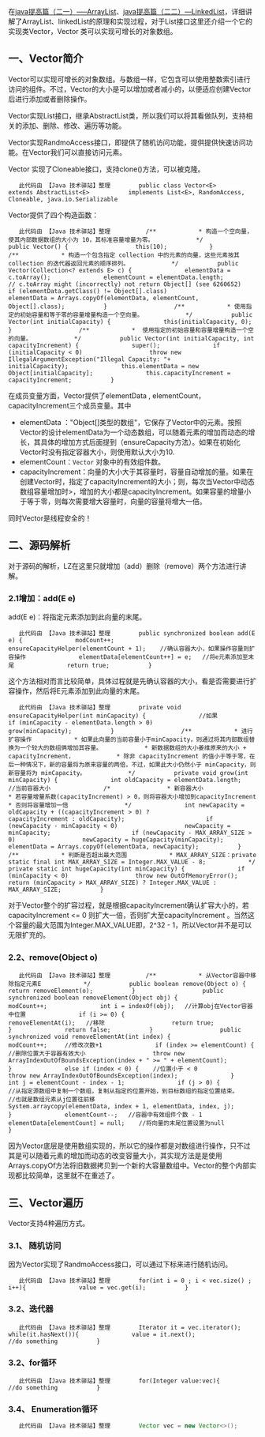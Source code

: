 在[java提高篇（二一）—–ArrayList](http://www.cnblogs.com/chenssy/p/3498468.html)、[java提高篇（二二）—LinkedList](http://www.cnblogs.com/chenssy/p/3514524.html)，详细讲解了ArrayList、linkedList的原理和实现过程，对于List接口这里还介绍一个它的实现类Vector，Vector 类可以实现可增长的对象数组。

## 一、Vector简介

Vector可以实现可增长的对象数组。与数组一样，它包含可以使用整数索引进行访问的组件。不过，Vector的大小是可以增加或者减小的，以便适应创建Vector后进行添加或者删除操作。

Vector实现List接口，继承AbstractList类，所以我们可以将其看做队列，支持相关的添加、删除、修改、遍历等功能。

Vector实现RandmoAccess接口，即提供了随机访问功能，提供提供快速访问功能。在Vector我们可以直接访问元素。

Vector 实现了Cloneable接口，支持clone()方法，可以被克隆。

```
   此代码由 【Java 技术驿站】整理        public class Vector<E>           extends AbstractList<E>           implements List<E>, RandomAccess, Cloneable, java.io.Serializable            
```

Vector提供了四个构造函数：

```
   此代码由 【Java 技术驿站】整理          /**            * 构造一个空向量，使其内部数据数组的大小为 10，其标准容量增量为零。            */            public Vector() {                   this(10);            }                   /**            * 构造一个包含指定 collection 中的元素的向量，这些元素按其 collection 的迭代器返回元素的顺序排列。            */           public Vector(Collection<? extends E> c) {               elementData = c.toArray();               elementCount = elementData.length;               // c.toArray might (incorrectly) not return Object[] (see 6260652)               if (elementData.getClass() != Object[].class)                   elementData = Arrays.copyOf(elementData, elementCount,                           Object[].class);           }                   /**            * 使用指定的初始容量和等于零的容量增量构造一个空向量。            */           public Vector(int initialCapacity) {               this(initialCapacity, 0);           }                   /**            *  使用指定的初始容量和容量增量构造一个空的向量。            */           public Vector(int initialCapacity, int capacityIncrement) {               super();               if (initialCapacity < 0)                   throw new IllegalArgumentException("Illegal Capacity: "+                                                      initialCapacity);               this.elementData = new Object[initialCapacity];               this.capacityIncrement = capacityIncrement;           }            
```

在成员变量方面，Vector提供了elementData , elementCount， capacityIncrement三个成员变量。其中

- elementData ："Object[]类型的数组"，它保存了Vector中的元素。按照Vector的设计elementData为一个动态数组，可以随着元素的增加而动态的增长，其具体的增加方式后面提到（ensureCapacity方法）。如果在初始化Vector时没有指定容器大小，则使用默认大小为10.
- elementCount：`Vector` 对象中的有效组件数。
- capacityIncrement：向量的大小大于其容量时，容量自动增加的量。如果在创建Vector时，指定了capacityIncrement的大小；则，每次当Vector中动态数组容量增加时>，增加的大小都是capacityIncrement。如果容量的增量小于等于零，则每次需要增大容量时，向量的容量将增大一倍。

同时Vector是线程安全的！

## 二、源码解析

对于源码的解析，LZ在这里只就增加（add）删除（remove）两个方法进行讲解。

### 2.1增加：add(E e)

add(E e)：将指定元素添加到此向量的末尾。

```
   此代码由 【Java 技术驿站】整理        public synchronized boolean add(E e) {               modCount++;                    ensureCapacityHelper(elementCount + 1);    //确认容器大小，如果操作容量则扩容操作               elementData[elementCount++] = e;   //将e元素添加至末尾               return true;           }            
```

这个方法相对而言比较简单，具体过程就是先确认容器的大小，看是否需要进行扩容操作，然后将E元素添加到此向量的末尾。

```
   此代码由 【Java 技术驿站】整理        private void ensureCapacityHelper(int minCapacity) {               //如果               if (minCapacity - elementData.length > 0)                   grow(minCapacity);           }                   /**            * 进行扩容操作            * 如果此向量的当前容量小于minCapacity，则通过将其内部数组替换为一个较大的数组俩增加其容量。            * 新数据数组的大小姜维原来的大小 + capacityIncrement，            * 除非 capacityIncrement 的值小于等于零，在后一种情况下，新的容量将为原来容量的两倍，不过，如果此大小仍然小于 minCapacity，则新容量将为 minCapacity。            */           private void grow(int minCapacity) {               int oldCapacity = elementData.length;     //当前容器大小               /*                * 新容器大小                * 若容量增量系数(capacityIncrement) > 0，则将容器大小增加到capacityIncrement                * 否则将容量增加一倍                */               int newCapacity = oldCapacity + ((capacityIncrement > 0) ?                                                capacityIncrement : oldCapacity);                       if (newCapacity - minCapacity < 0)                   newCapacity = minCapacity;                       if (newCapacity - MAX_ARRAY_SIZE > 0)                   newCapacity = hugeCapacity(minCapacity);                       elementData = Arrays.copyOf(elementData, newCapacity);           }                   /**            * 判断是否超出最大范围            * MAX_ARRAY_SIZE：private static final int MAX_ARRAY_SIZE = Integer.MAX_VALUE - 8;            */           private static int hugeCapacity(int minCapacity) {               if (minCapacity < 0)                   throw new OutOfMemoryError();               return (minCapacity > MAX_ARRAY_SIZE) ? Integer.MAX_VALUE : MAX_ARRAY_SIZE;           }            
```

对于Vector整个的扩容过程，就是根据capacityIncrement确认扩容大小的，若capacityIncrement <= 0 则扩大一倍，否则扩大至capacityIncrement 。当然这个容量的最大范围为Integer.MAX_VALUE即，2^32 - 1，所以Vector并不是可以无限扩充的。

### 2.2、remove(Object o)

```
   此代码由 【Java 技术驿站】整理          /**            * 从Vector容器中移除指定元素E            */           public boolean remove(Object o) {               return removeElement(o);           }                   public synchronized boolean removeElement(Object obj) {               modCount++;               int i = indexOf(obj);   //计算obj在Vector容器中位置               if (i >= 0) {                   removeElementAt(i);   //移除                   return true;               }               return false;           }                   public synchronized void removeElementAt(int index) {               modCount++;     //修改次数+1               if (index >= elementCount) {   //删除位置大于容器有效大小                   throw new ArrayIndexOutOfBoundsException(index + " >= " + elementCount);               }               else if (index < 0) {    //位置小于 < 0                   throw new ArrayIndexOutOfBoundsException(index);               }               int j = elementCount - index - 1;               if (j > 0) {                      //从指定源数组中复制一个数组，复制从指定的位置开始，到目标数组的指定位置结束。                   //也就是数组元素从j位置往前移                   System.arraycopy(elementData, index + 1, elementData, index, j);               }               elementCount--;   //容器中有效组件个数 - 1               elementData[elementCount] = null;    //将向量的末尾位置设置为null           }            
```

因为Vector底层是使用数组实现的，所以它的操作都是对数组进行操作，只不过其是可以随着元素的增加而动态的改变容量大小，其实现方法是是使用Arrays.copyOf方法将旧数据拷贝到一个新的大容量数组中。Vector的整个内部实现都比较简单，这里就不在重述了。

## 三、Vector遍历

Vector支持4种遍历方式。

### 3.1、 **随机访问**

因为Vector实现了RandmoAccess接口，可以通过下标来进行随机访问。

```
   此代码由 【Java 技术驿站】整理        for(int i = 0 ; i < vec.size() ; i++){               value = vec.get(i);           }            
```

### 3.2、迭代器

```
   此代码由 【Java 技术驿站】整理        Iterator it = vec.iterator();           while(it.hasNext()){               value = it.next();               //do something           }            
```

### 3.2、for循环

```
   此代码由 【Java 技术驿站】整理        for(Integer value:vec){               //do something           }            
```

### 3.4、 **Enumeration循环**

```java
   此代码由 【Java 技术驿站】整理        Vector vec = new Vector<>();           Enumeration enu = vec.elements();           while (enu.hasMoreElements()) {               value = (Integer)enu.nextElement();           }            
```